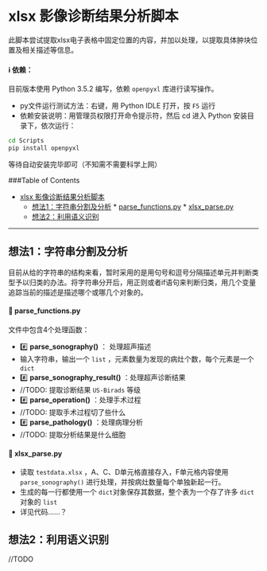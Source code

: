 xlsx 影像诊断结果分析脚本
===================

此脚本尝试提取xlsx电子表格中固定位置的内容，并加以处理，以提取具体肿块位置及相关描述等信息。

#### :information_source: **依赖**：

目前版本使用 Python 3.5.2 编写，依赖 `openpyxl` 库进行读写操作。

* py文件运行测试方法：右键，用 Python IDLE 打开，按 `F5` 运行
* 依赖安装说明：用管理员权限打开命令提示符，然后 cd 进入 Python 安装目录下，依次运行：
```bash
cd Scripts
pip install openpyxl
```
 等待自动安装完毕即可（不知需不需要科学上网）



###Table of Contents

   * [xlsx 影像诊断结果分析脚本](#xlsx-影像诊断结果分析脚本)
      * [想法1：字符串分割及分析](#想法1字符串分割及分析)
            * [<i></i> parse_functions.py](#-parse_functionspy)
            * [<i></i> xlsx_parse.py](#-xlsx_parsepy)
      * [想法2：利用语义识别](#想法2利用语义识别)

-----

想法1：字符串分割及分析
-------------

目前从给的字符串的结构来看，暂时采用的是用句号和逗号分隔描述单元并判断类型予以归类的办法。将字符串分开后，用正则或者if语句来判断归类，用几个变量追踪当前的描述是描述哪个或哪几个对象的。

#### :page_facing_up: parse_functions.py

文件中包含4个处理函数：

* :hash: **parse_sonography()** ： 处理超声描述
 * 输入字符串，输出一个 `list` ，元素数量为发现的病灶个数，每个元素是一个 `dict` 
* :hash: **parse_sonography_result()** ：处理超声诊断结果
 * //TODO: 提取诊断结果 `US-Birads` 等级
* :hash: **parse_operation()** ：处理手术过程
 * //TODO: 提取手术过程切了些什么
* :hash: **parse_pathology()** ：处理病理分析
 * //TODO: 提取分析结果是什么细胞

#### :page_facing_up: xlsx_parse.py

* 读取 `testdata.xlsx` ，A、C、D单元格直接存入，F单元格内容使用 `parse_sonography()`  进行处理，并按病灶数量每个单独新起一行。
* 生成的每一行都使用一个 `dict`对象保存其数据，整个表为一个存了许多 `dict` 对象的 `list`
 * 详见代码……？

想法2：利用语义识别
-------------------

//TODO




